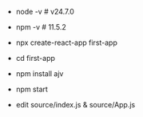 - node -v   # v24.7.0
- npm -v    # 11.5.2
- npx create-react-app first-app
- cd first-app
- npm install ajv
- npm start

- edit source/index.js & source/App.js
